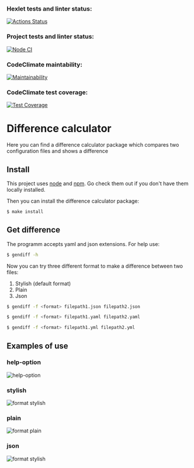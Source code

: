 ### Hexlet tests and linter status:

[![Actions Status](https://github.com/Darya876/frontend-project-46/actions/workflows/hexlet-check.yml/badge.svg)](https://github.com/Darya876/frontend-project-46/actions)

### Project tests and linter status:

[![Node CI](https://github.com/Darya876/frontend-project-46/actions/workflows/main.yml/badge.svg)](https://github.com/Darya876/frontend-project-46/actions/workflows/main.yml)

### CodeClimate maintability:

[![Maintainability](https://api.codeclimate.com/v1/badges/85c369f1b0b3c043878d/maintainability)](https://codeclimate.com/github/Darya876/frontend-project-46/maintainability)

### CodeClimate test coverage:

[![Test Coverage](https://api.codeclimate.com/v1/badges/85c369f1b0b3c043878d/test_coverage)](https://codeclimate.com/github/Darya876/frontend-project-46/test_coverage)

# Difference calculator

Here you can find a difference calculator package which compares two configuration files and shows a difference

## Install

This project uses [node](http://nodejs.org) and [npm](https://npmjs.com). Go check them out if you don't have them locally installed.

Then you can install the difference calculator package:

```sh
$ make install
```

## Get difference

The programm accepts yaml and json extensions. For help use:

```sh
$ gendiff -h
```

Now you can try three different format to make a difference between two files:

1. Stylish (default format)
2. Plain
3. Json

```sh
$ gendiff -f <format> filepath1.json filepath2.json
```

```sh
$ gendiff -f <format> filepath1.yaml filepath2.yaml
```

```sh
$ gendiff -f <format> filepath1.yml filepath2.yml
```

## Examples of use

### help-option

<img src="./screenshots/gendiff(help).png" alt='help-option'>

### stylish

<img src="./screenshots/gendiff-stylish.png" alt='format stylish'>

### plain

<img src="./screenshots/gendiff-plain.png" alt='format plain'>

### json

<img src="./screenshots/gendiff-json.png" alt='format stylish'>
